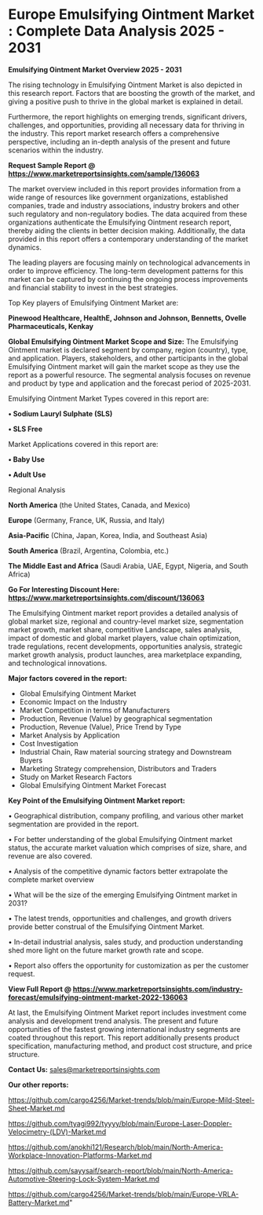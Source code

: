 # Europe Emulsifying Ointment Market : Complete Data Analysis 2025 - 2031

<Strong> Emulsifying Ointment Market Overview 2025 - 2031</strong>

The rising technology in Emulsifying Ointment Market is also depicted in this research report. Factors that are boosting the growth of the market, and giving a positive push to thrive in the global market is explained in detail.

Furthermore, the report highlights on emerging trends, significant drivers, challenges, and opportunities, providing all necessary data for thriving in the industry. This report market research offers a comprehensive perspective, including an in-depth analysis of the present and future scenarios within the industry.

<strong>Request Sample Report @ <a href=https://www.marketreportsinsights.com/sample/136063>https://www.marketreportsinsights.com/sample/136063</a></strong>

The market overview included in this report provides information from a wide range of resources like government organizations, established companies, trade and industry associations, industry brokers and other such regulatory and non-regulatory bodies. The data acquired from these organizations authenticate the Emulsifying Ointment research report, thereby aiding the clients in better decision making. Additionally, the data provided in this report offers a contemporary understanding of the market dynamics.

The leading players are focusing mainly on technological advancements in order to improve efficiency. The long-term development patterns for this market can be captured by continuing the ongoing process improvements and financial stability to invest in the best strategies.

Top Key players of Emulsifying Ointment Market are:

<strong>Pinewood Healthcare, HealthE, Johnson and Johnson, Bennetts, Ovelle Pharmaceuticals, Kenkay</strong>

<strong><b>Global Emulsifying Ointment Market Scope and Size:</b></strong>
The Emulsifying Ointment market is declared segment by company, region (country), type, and application. Players, stakeholders, and other participants in the global Emulsifying Ointment market will gain the market scope as they use the report as a powerful resource. The segmental analysis focuses on revenue and product by type and application and the forecast period of 2025-2031.

Emulsifying Ointment Market Types covered in this report are:

<strong>• Sodium Lauryl Sulphate (SLS)

• SLS Free</strong>

Market Applications covered in this report are:

<strong>• Baby Use

• Adult Use</strong> 

Regional Analysis

<strong>North America</strong> (the United States, Canada, and Mexico)

<strong>Europe</strong> (Germany, France, UK, Russia, and Italy)

<strong>Asia-Pacific</strong> (China, Japan, Korea, India, and Southeast Asia)

<strong>South America</strong> (Brazil, Argentina, Colombia, etc.)

<strong>The Middle East and Africa</strong> (Saudi Arabia, UAE, Egypt, Nigeria, and South Africa)

<strong>Go For Interesting Discount Here: <a href=https://www.marketreportsinsights.com/discount/136063>https://www.marketreportsinsights.com/discount/136063</a></strong>

The Emulsifying Ointment market report provides a detailed analysis of global market size, regional and country-level market size, segmentation market growth, market share, competitive Landscape, sales analysis, impact of domestic and global market players, value chain optimization, trade regulations, recent developments, opportunities analysis, strategic market growth analysis, product launches, area marketplace expanding, and technological innovations.

<strong><b>Major factors covered in the report:</b></strong>
<ul>
  <li>Global Emulsifying Ointment Market </li>
  <li>Economic Impact on the Industry</li>
  <li>Market Competition in terms of Manufacturers</li>
  <li>Production, Revenue (Value) by geographical segmentation</li>
  <li>Production, Revenue (Value), Price Trend by Type</li>
  <li>Market Analysis by Application</li>
  <li>Cost Investigation</li>
  <li>Industrial Chain, Raw material sourcing strategy and Downstream Buyers</li>
  <li>Marketing Strategy comprehension, Distributors and Traders</li>
  <li>Study on Market Research Factors</li>
  <li>Global Emulsifying Ointment Market Forecast</li>
</ul>

<strong><b>Key Point of the Emulsifying Ointment Market report:</b></strong>

• Geographical distribution, company profiling, and various other market segmentation are provided in the report.

• For better understanding of the global Emulsifying Ointment market status, the accurate market valuation which comprises of size, share, and revenue are also covered.

• Analysis of the competitive dynamic factors better extrapolate the complete market overview

• What will be the size of the emerging Emulsifying Ointment market in 2031?

• The latest trends, opportunities and challenges, and growth drivers provide better construal of the Emulsifying Ointment Market.

• In-detail industrial analysis, sales study, and production understanding shed more light on the future market growth rate and scope.

• Report also offers the opportunity for customization as per the customer request.

<strong><b>View Full Report @ <a href=https://www.marketreportsinsights.com/industry-forecast/emulsifying-ointment-market-2022-136063>https://www.marketreportsinsights.com/industry-forecast/emulsifying-ointment-market-2022-136063</a></b></strong>


At last, the Emulsifying Ointment Market report includes investment come analysis and development trend analysis. The present and future opportunities of the fastest growing international industry segments are coated throughout this report. This report additionally presents product specification, manufacturing method, and product cost structure, and price structure.

<strong>Contact Us:</strong>
sales@marketreportsinsights.com

<strong>Our other reports:</strong>

<a href=https://github.com/cargo4256/Market-trends/blob/main/Europe-Mild-Steel-Sheet-Market.md>https://github.com/cargo4256/Market-trends/blob/main/Europe-Mild-Steel-Sheet-Market.md</a>

<a href=https://github.com/tyagi992/tyyyy/blob/main/Europe-Laser-Doppler-Velocimetry-(LDV)-Market.md>https://github.com/tyagi992/tyyyy/blob/main/Europe-Laser-Doppler-Velocimetry-(LDV)-Market.md</a>

<a href=https://github.com/anokhi121/Research/blob/main/North-America-Workplace-Innovation-Platforms-Market.md>https://github.com/anokhi121/Research/blob/main/North-America-Workplace-Innovation-Platforms-Market.md</a>

<a href=https://github.com/sayysaif/search-report/blob/main/North-America-Automotive-Steering-Lock-System-Market.md>https://github.com/sayysaif/search-report/blob/main/North-America-Automotive-Steering-Lock-System-Market.md</a>

<a href=https://github.com/cargo4256/Market-trends/blob/main/Europe-VRLA-Battery-Market.md>https://github.com/cargo4256/Market-trends/blob/main/Europe-VRLA-Battery-Market.md</a>"
